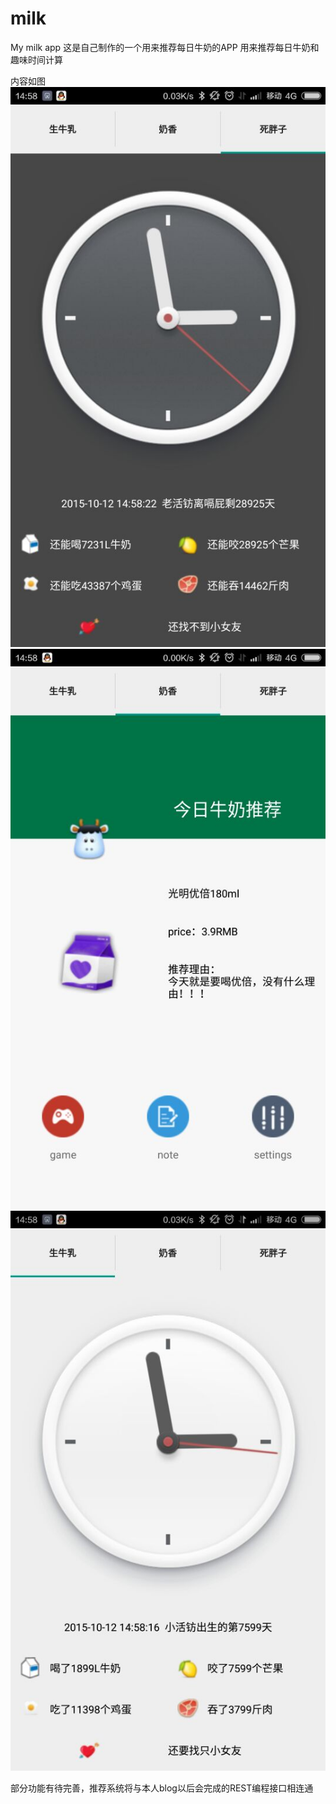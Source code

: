 # milk
My milk app
这是自己制作的一个用来推荐每日牛奶的APP
用来推荐每日牛奶和趣味时间计算

内容如图
![image](https://github.com/franciumzh/milk/blob/master/1.jpg)
![image](https://github.com/franciumzh/milk/blob/master/2.jpg)
![image](https://github.com/franciumzh/milk/blob/master/3.jpg)

部分功能有待完善，推荐系统将与本人blog以后会完成的REST编程接口相连通
